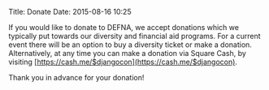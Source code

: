 Title: Donate
Date: 2015-08-16 10:25

If you would like to donate to DEFNA, we accept donations which we typically put towards our diversity
and financial aid programs. For a current event there will be an option to buy a diversity ticket or
make a donation. Alternatively, at any time you can make a donation via Square Cash, by visiting
[https://cash.me/$djangocon](https://cash.me/$djangocon).

Thank you in advance for your donation!
